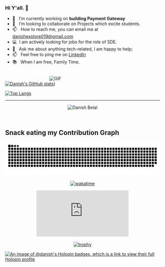 ### Hi Y'all. 👋

- 🔭 &nbsp; I’m currently working on **building Payment Gateway**
- 🤝 &nbsp;  I’m looking to collaborate on Projects which excite students.
- 📫 &nbsp; How to reach me, you can email me at danishexplore019@gmail.com
- 💻 &nbsp;I am actively looking for jobs for the role of SDE.
- 💬 &nbsp; Ask me about anything tech-related, I am happy to help;
- 📫 &nbsp; Feel free to ping me on <a href="https://www.linkedin.com/in/danish-belal/" target="_blank">LinkedIn</a>
- 📚 &nbsp; When I am free, Family Time. 
<br>

<img align="right" alt="GIF" src="https://raw.githubusercontent.com/rahul-jha98/rahul-jha98/main/techstack.gif" width="360px"/>

[![Danish's GitHub stats](https://github-readme-stats.vercel.app/api?username=Danish-Belal&count_private=true&show_icons=true&theme=radical)](https://github.com/Danish-Belal))
 
[![Top Langs](https://github-readme-stats.vercel.app/api/top-langs/?username=Danish-Belal&layout=compact)](https://github.com/anuraghazra/github-readme-stats)


<hr>
<p align="center"> <img src="https://komarev.com/ghpvc/?username=Danish-Belal&style=plastic&label=PROFILE+VIEWS" alt="Danish Belal" /> </p>

<br>


## Snack eating my Contribution Graph
![snake gif](https://github.com/Danish-Belal/Danish-Belal/blob/output/github-snake-dark.svg)



<!-- ### 📊 Github Stats -->

<div align="center">
 
[![wakatime](https://wakatime.com/badge/user/018e1a00-e917-47e4-ab12-f74f7fda5481.svg)](https://wakatime.com/@018e1a00-e917-47e4-ab12-f74f7fda5481)


<figure><embed src="https://wakatime.com/share/@018e1a00-e917-47e4-ab12-f74f7fda5481/6d226285-f78f-4db3-8e5a-9e68cb1d86b2.svg"></embed></figure>

[![trophy](https://github-profile-trophy.vercel.app/?username=Danish-Belal&theme=onedark&row=1&column=7)](https://github.com/ryo-ma/github-profile-trophy)

 </div>


[![An image of @danish's Holopin badges, which is a link to view their full Holopin profile](https://holopin.me/danish)](https://holopin.io/@danish)
